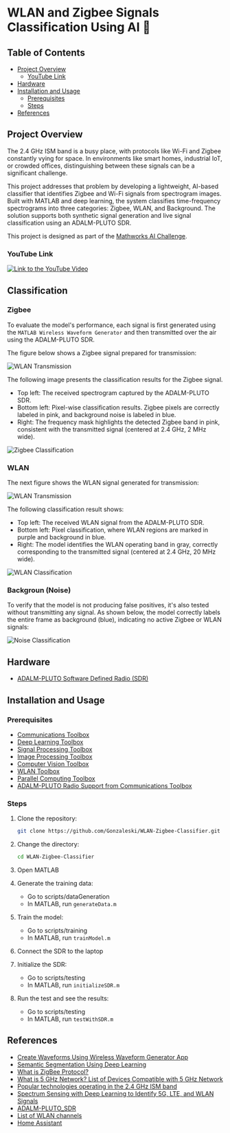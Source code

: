 # WLAN and Zigbee Signals Classification Using AI 📡

## Table of Contents
- [Project Overview](#project-overview)
  - [YouTube Link](#youtube-link)
- [Hardware](#hardware)
- [Installation and Usage](#installation-and-usage)
  - [Prerequisites](#prerequisites)
  - [Steps](#steps)
- [References](#references)

## Project Overview

The 2.4 GHz ISM band is a busy place, with protocols like Wi-Fi and Zigbee constantly vying for space. In environments like smart homes, industrial IoT, or crowded offices, distinguishing between these signals can be a significant challenge.

This project addresses that problem by developing a lightweight, AI-based classifier that identifies Zigbee and Wi-Fi signals from spectrogram images. Built with MATLAB and deep learning, the system classifies time-frequency spectrograms into three categories: Zigbee, WLAN, and Background. The solution supports both synthetic signal generation and live signal classification using an ADALM-PLUTO SDR.

This project is designed as part of the [Mathworks AI Challenge](https://uk.mathworks.com/academia/students/competitions/student-challenge/ai-challenge.html).


### YouTube Link

[![Link to the YouTube Video](https://img.youtube.com/vi/dvrITYEaVH8/hqdefault.jpg)](https://youtu.be/dvrITYEaVH8?si=dOt6MKPmqVb1bmfs)

## Classification

### Zigbee

To evaluate the model's performance, each signal is first generated using the `MATLAB Wireless Waveform Generator` and then transmitted over the air using the ADALM-PLUTO SDR.

The figure below shows a Zigbee signal prepared for transmission:

![WLAN Transmission](https://github.com/Gonzaleski/WLAN-Zigbee-Classifier/blob/main/resources/Transmissions/Zigbee-Transmission.png)

The following image presents the classification results for the Zigbee signal.

- Top left: The received spectrogram captured by the ADALM-PLUTO SDR.
- Bottom left: Pixel-wise classification results. Zigbee pixels are correctly labeled in pink, and background noise is labeled in blue.
- Right: The frequency mask highlights the detected Zigbee band in pink, consistent with the transmitted signal (centered at 2.4 GHz, 2 MHz wide).

![Zigbee Classification](https://github.com/Gonzaleski/WLAN-Zigbee-Classifier/blob/main/resources/Results/Zigbee-Results.png)

### WLAN

The next figure shows the WLAN signal generated for transmission:

![WLAN Transmission](https://github.com/Gonzaleski/WLAN-Zigbee-Classifier/blob/main/resources/Transmissions/WLAN-Transmission.png)

The following classification result shows:

- Top left: The received WLAN signal from the ADALM-PLUTO SDR.
- Bottom left: Pixel classification, where WLAN regions are marked in purple and background in blue.
- Right: The model identifies the WLAN operating band in gray, correctly corresponding to the transmitted signal (centered at 2.4 GHz, 20 MHz wide).

![WLAN Classification](https://github.com/Gonzaleski/WLAN-Zigbee-Classifier/blob/main/resources/Results/WLAN-Results.png) 

### Backgroun (Noise)

To verify that the model is not producing false positives, it's also tested without transmitting any signal. As shown below, the model correctly labels the entire frame as background (blue), indicating no active Zigbee or WLAN signals:

![Noise Classification](https://github.com/Gonzaleski/WLAN-Zigbee-Classifier/blob/main/resources/Results/Noise-Results.png) 

## **Hardware**  

- [ADALM-PLUTO Software Defined Radio (SDR)](https://www.mouser.co.uk/ProductDetail/Analog-Devices/ADALM-PLUTO?qs=xbccQsLEe0ffoUoi%2FjfIWA%3D%3D&srsltid=AfmBOopmZ69ZNWqMXb250HqwJH8mDjs4Z5lK6xoUCLQz-2SmXdFxUKyD)

## Installation and Usage

### Prerequisites
- [Communications Toolbox](https://uk.mathworks.com/help/comm/index.html)
- [Deep Learning Toolbox](https://uk.mathworks.com/help/deeplearning/index.html)
- [Signal Processing Toolbox](https://uk.mathworks.com/help/signal/index.html)
- [Image Processing Toolbox](https://uk.mathworks.com/help/images/index.html)
- [Computer Vision Toolbox](https://uk.mathworks.com/help/vision/index.html)
- [WLAN Toolbox](https://uk.mathworks.com/help/wlan/index.html)
- [Parallel Computing Toolbox](https://uk.mathworks.com/help/parallel-computing/index.html)
- [ADALM-PLUTO Radio Support from Communications Toolbox](https://uk.mathworks.com/matlabcentral/fileexchange/61624-communications-toolbox-support-package-for-analog-devices-adalm-pluto-radio)

### Steps
1. Clone the repository:
   ```bash
   git clone https://github.com/Gonzaleski/WLAN-Zigbee-Classifier.git
   ```

2. Change the directory:
   ```bash
   cd WLAN-Zigbee-Classifier
   ```

3. Open MATLAB
   
4. Generate the training data:
   - Go to scripts/dataGeneration
   - In MATLAB, run `generateData.m`

5. Train the model:
   - Go to scripts/training
   - In MATLAB, run `trainModel.m`
  
6. Connect the SDR to the laptop

7. Initialize the SDR:
   - Go to scripts/testing
   - In MATLAB, run `initializeSDR.m`

8. Run the test and see the results:
   - Go to scripts/testing
   - In MATLAB, run `testWithSDR.m`

## References
- [Create Waveforms Using Wireless Waveform Generator App](https://uk.mathworks.com/help/comm/ug/create-waveforms-using-wireless-waveform-generator-app.html)
- [Semantic Segmentation Using Deep Learning](https://uk.mathworks.com/help/vision/ug/semantic-segmentation-using-deep-learning.html)
- [What is ZigBee Protocol?](https://smartify.in/knowledgebase/zigbee-protocol-explained/)
- [What is 5 GHz Network? List of Devices Compatible with 5 GHz Network](https://beebom.com/what-is-5ghz-network-devices-compatible/)
- [Popular technologies operating in the 2.4 GHz ISM band](https://www.researchgate.net/figure/Popular-technologies-operating-in-the-24-GHz-ISM-band_fig7_316674860)
- [Spectrum Sensing with Deep Learning to Identify 5G, LTE, and WLAN Signals](https://uk.mathworks.com/help/comm/ug/spectrum-sensing-with-deep-learning-to-identify-5g-and-lte-signals.html)
- [ADALM-PLUTO_SDR](https://www.analog.com/en/resources/evaluation-hardware-and-software/evaluation-boards-kits/ADALM-PLUTO.html#eb-overview)
- [List of WLAN channels](https://en.wikipedia.org/wiki/List_of_WLAN_channels)
- [Home Assistant](https://community.home-assistant.io/t/should-hue-and-sonoff-zigbee-be-on-same-or-different-channel/726429)

